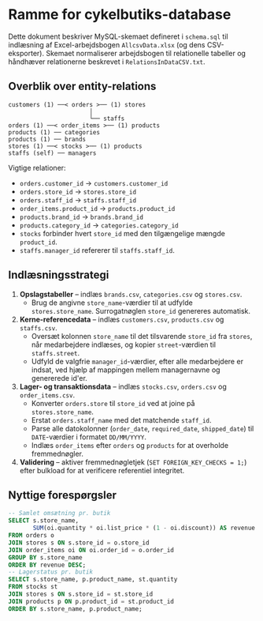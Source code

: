 # Ramme for cykelbutiks-database
Dette dokument beskriver MySQL-skemaet defineret i `schema.sql` til indlæsning af
Excel-arbejdsbogen `AllcsvData.xlsx` (og dens CSV-eksporter). Skemaet normaliserer
arbejdsbogen til relationelle tabeller og håndhæver relationerne beskrevet i
`RelationsInDataCSV.txt`.
## Overblik over entity-relations
```
customers (1) ──< orders >── (1) stores
                       │
                       └── staffs
orders (1) ──< order_items >── (1) products
products (1) ── categories
products (1) ── brands
stores (1) ──< stocks >── (1) products
staffs (self) ── managers
```
Vigtige relationer:
- `orders.customer_id` → `customers.customer_id`
- `orders.store_id` → `stores.store_id`
- `orders.staff_id` → `staffs.staff_id`
- `order_items.product_id` → `products.product_id`
- `products.brand_id` → `brands.brand_id`
- `products.category_id` → `categories.category_id`
- `stocks` forbinder hvert `store_id` med den tilgængelige mængde `product_id`.
- `staffs.manager_id` refererer til `staffs.staff_id`.
## Indlæsningsstrategi
1. **Opslagstabeller** – indlæs `brands.csv`, `categories.csv` og `stores.csv`.
   - Brug de angivne `store_name`-værdier til at udfylde `stores.store_name`.
     Surrogatnøglen `store_id` genereres automatisk.
2. **Kerne-referencedata** – indlæs `customers.csv`, `products.csv` og
   `staffs.csv`.
   - Oversæt kolonnen `store_name` til det tilsvarende `store_id` fra `stores`,
     når medarbejdere indlæses, og kopier `street`-værdien til `staffs.street`.
   - Udfyld de valgfrie `manager_id`-værdier, efter alle medarbejdere er
     indsat, ved hjælp af mappingen mellem managernavne og genererede id'er.
3. **Lager- og transaktionsdata** – indlæs `stocks.csv`, `orders.csv` og
   `order_items.csv`.
   - Konverter `orders.store` til `store_id` ved at joine på `stores.store_name`.
   - Erstat `orders.staff_name` med det matchende `staff_id`.
   - Parse alle datokolonner (`order_date`, `required_date`, `shipped_date`) til
     `DATE`-værdier i formatet `DD/MM/YYYY`.
   - Indlæs `order_items` efter `orders` og `products` for at overholde
     fremmednøgler.
4. **Validering** – aktiver fremmednøgletjek (`SET FOREIGN_KEY_CHECKS = 1;`)
   efter bulkload for at verificere referentiel integritet.
## Nyttige forespørgsler
```sql
-- Samlet omsætning pr. butik
SELECT s.store_name,
       SUM(oi.quantity * oi.list_price * (1 - oi.discount)) AS revenue
FROM orders o
JOIN stores s ON s.store_id = o.store_id
JOIN order_items oi ON oi.order_id = o.order_id
GROUP BY s.store_name
ORDER BY revenue DESC;
-- Lagerstatus pr. butik
SELECT s.store_name, p.product_name, st.quantity
FROM stocks st
JOIN stores s ON s.store_id = st.store_id
JOIN products p ON p.product_id = st.product_id
ORDER BY s.store_name, p.product_name;
```
